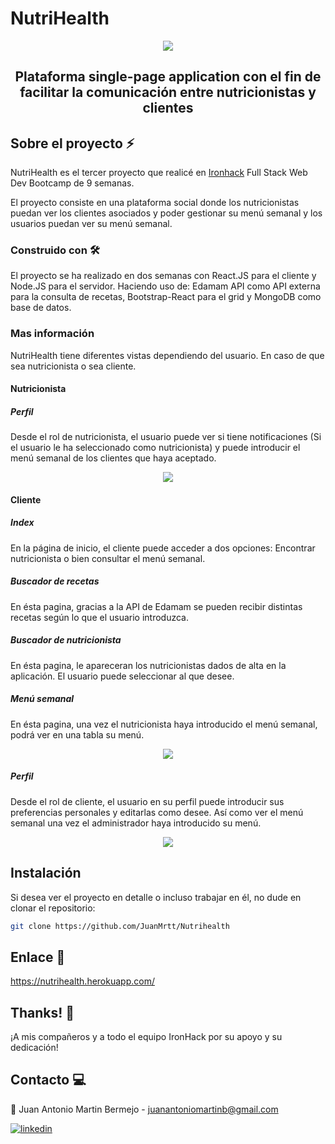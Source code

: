 # NutriHealth

<p align="center"><img src="https://i.ibb.co/TYJXvVS/Captura-de-pantalla-2020-03-16-a-las-19-14-38.png" /></a></p>

<h2 align="center">
Plataforma single-page application con el fin de facilitar la comunicación entre nutricionistas y clientes
</h2>

## Sobre el proyecto ⚡️

NutriHealth es el tercer proyecto que realicé en [Ironhack](https://www.ironhack.com/) Full Stack Web Dev Bootcamp de 9 semanas.

El proyecto consiste en una plataforma social donde los nutricionistas puedan ver los clientes asociados y poder gestionar su menú semanal y los usuarios puedan ver su menú semanal.

### Construido con 🛠

El proyecto se ha realizado en dos semanas con React.JS para el cliente y Node.JS para el servidor. 
Haciendo uso de: Edamam API como API externa para la consulta de recetas, Bootstrap-React para el grid y MongoDB como base de datos.


### Mas información

NutriHealth tiene diferentes vistas dependiendo del usuario. En caso de que sea nutricionista o sea cliente.


#### Nutricionista

##### Perfil
Desde el rol de nutricionista, el usuario puede ver si tiene notificaciones (Si el usuario le ha seleccionado como nutricionista) y puede introducir el menú semanal de los clientes que haya aceptado.

<p align="center"><img src="https://i.ibb.co/DgmzYNh/Profile-Admin.png" /></p>


#### Cliente
##### Index
En la página de inicio, el cliente puede acceder a dos opciones: Encontrar nutricionista o bien consultar el menú semanal.

##### Buscador de recetas
En ésta pagina, gracias a la API de Edamam se pueden recibir distintas recetas según lo que el usuario introduzca.

##### Buscador de nutricionista
En ésta pagina, le apareceran los nutricionistas dados de alta en la aplicación. El usuario puede seleccionar al que desee. 

##### Menú semanal
En ésta pagina, una vez el nutricionista haya introducido el menú semanal, podrá ver en una tabla su menú.
<p align="center"><img src="https://i.ibb.co/tq4FbWb/Menu-User.png" /></p>

##### Perfil
Desde el rol de cliente, el usuario en su perfil puede introducir sus preferencias personales y editarlas como desee. Así como ver el menú semanal una vez el administrador haya introducido su menú.
<p align="center"><img src="https://i.ibb.co/Kh5g3Sv/Profile-User.png" /></p>

## Instalación

Si desea ver el proyecto en detalle o incluso trabajar en él, no dude en clonar el repositorio:

```sh
git clone https://github.com/JuanMrtt/Nutrihealth
```

## Enlace 🚀

https://nutrihealth.herokuapp.com/

## Thanks! 💖

¡A mis compañeros y a todo el equipo IronHack por su apoyo y su dedicación!

## Contacto 💻

📩 Juan Antonio Martin Bermejo - [juanantoniomartinb@gmail.com](juanantoniomartinb@gmail.com)

[![linkedin](https://cdn.icon-icons.com/icons2/2037/PNG/128/in_linked_linkedin_media_social_icon_124259.png)](http://https://www.linkedin.com/in/juanamartinb/)

